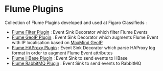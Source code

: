 # Flume Plugins

Collection of Flume Plugins developed and used at Figaro Classifieds :

 * [Flume Filter Plugin](https://github.com/figarocms/flume-plugins/tree/master/flume-filter-plugin) : Event Sink Decorator which filter Flume Events
 * [Flume GeoIP Plugin](https://github.com/figarocms/flume-plugins/tree/master/flume-geoip-plugin) : Event Sink Decorator which augments Flume Event with IP localisation based on [MaxMind GeoIP](http://www.maxmind.com/app/ip-location)
 * [Flume HAProxy Plugin](https://github.com/figarocms/flume-plugins/tree/master/flume-haproxy-plugin) : Event Sink Decorator which parse HAProxy log format in order to augment Flume Event attributes
 * [Flume HBase Plugin](https://github.com/figarocms/flume-plugins/tree/master/flume-hbase-plugin) : Event Sink to send events to HBase
 * [Flume RabbitMQ Plugin](https://github.com/figarocms/flume-plugins/tree/master/flume-rabbitmq-plugin) : Event Sink to send events to RabbitMQ  
